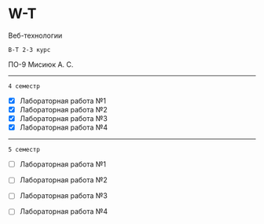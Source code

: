 # W-T
Веб-технологии

` В-Т 2-3 курс `

ПО-9 Мисиюк А. С.


---

` 4 семестр `

- [x] Лабораторная работа №1
- [x] Лабораторная работа №2
- [x] Лабораторная работа №3
- [x] Лабораторная работа №4

---

` 5 семестр `

- [ ] Лабораторная работа №1
- [ ] Лабораторная работа №2
- [ ] Лабораторная работа №3
- [ ] Лабораторная работа №4

